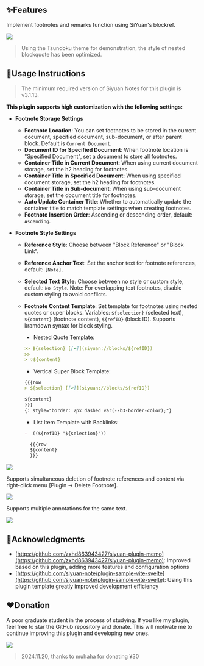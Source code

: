 ## ✨Features

Implement footnotes and remarks function using SiYuan's blockref.

![](https://fastly.jsdelivr.net/gh/Achuan-2/PicBed/assets/%E6%80%9D%E6%BA%90%E7%AC%94%E8%AE%B0%E8%84%9A%E6%B3%A8%E6%8F%92%E4%BB%B62-2024-11-18.gif)

> Using the Tsundoku theme for demonstration, the style of nested blockquote has been optimized.

## 📝Usage Instructions

> The minimum required version of Siyuan Notes for this plugin is v3.1.13.

**This plugin supports high customization with the following settings:**

- **Footnote Storage Settings**
  - **Footnote Location**: You can set footnotes to be stored in the current document, specified document, sub-document, or after parent block. Default is `Current Document`.
  - **Document ID for Specified Document**: When footnote location is "Specified Document", set a document to store all footnotes.
  - **Container Title in Current Document**: When using current document storage, set the h2 heading for footnotes.
  - **Container Title in Specified Document**: When using specified document storage, set the h2 heading for footnotes.
  - **Container Title in Sub-document**: When using sub-document storage, set the document title for footnotes.
  - **Auto Update Container Title**: Whether to automatically update the container title to match template settings when creating footnotes.
  - **Footnote Insertion Order**: Ascending or descending order, default: `Ascending`.

- **Footnote Style Settings**
  - **Reference Style**: Choose between "Block Reference" or "Block Link".
  - **Reference Anchor Text**: Set the anchor text for footnote references, default: `[Note]`.
  - **Selected Text Style**: Choose between no style or custom style, default: `No Style`. Note: For overlapping text footnotes, disable custom styling to avoid conflicts.
  - **Footnote Content Template**: Set template for footnotes using nested quotes or super blocks. Variables: `${selection}` (selected text), `${content}` (footnote content), `${refID}` (block ID). Supports kramdown syntax for block styling.

    - Nested Quote Template:
    ```markdown
    >> ${selection} [[↩️]](siyuan://blocks/${refID})
    >> 
    > 💡${content}
    ```

    - Vertical Super Block Template:
    ```markdown
    {{{row
    > ${selection} [[↩️]](siyuan://blocks/${refID})
    
    ${content}
    }}}
    {: style="border: 2px dashed var(--b3-border-color);"}
    ```

    - List Item Template with Backlinks:
    ```markdown
    -  ((${refID} "${selection}"))

      {{{row
      ${content}
      }}}
    ```

![](https://fastly.jsdelivr.net/gh/Achuan-2/PicBed/assets/PixPin_2024-11-24_01-26-22-2024-11-24.png)

Supports simultaneous deletion of footnote references and content via right-click menu [Plugin -> Delete Footnote].

![](https://fastly.jsdelivr.net/gh/Achuan-2/PicBed/assets/PixPin_2024-11-18_16-39-18-2024-11-18.png)

Supports multiple annotations for the same text.

![](https://fastly.jsdelivr.net/gh/Achuan-2/PicBed/assets/%E6%80%9D%E6%BA%90%E7%AC%94%E8%AE%B0%E8%84%9A%E6%B3%A8%E6%8F%92%E4%BB%B6%E6%94%AF%E6%8C%81%E5%AF%B9%E5%90%8C%E4%B8%80%E4%B8%AA%E6%96%87%E6%9C%AC%E8%BF%9B%E8%A1%8C%E5%A4%9A%E6%AC%A1%E5%A4%87%E6%B3%A8-2024-11-19.gif)

## 🙏Acknowledgments 

- [https://github.com/zxhd863943427/siyuan-plugin-memo](https://github.com/zxhd863943427/siyuan-plugin-memo): Improved based on this plugin, adding more features and configuration options
- [https://github.com/siyuan-note/plugin-sample-vite-svelte](https://github.com/siyuan-note/plugin-sample-vite-svelte): Using this plugin template greatly improved development efficiency

## ❤️Donation

A poor graduate student in the process of studying. If you like my plugin, feel free to star the GitHub repository and donate. This will motivate me to continue improving this plugin and developing new ones.

![](https://fastly.jsdelivr.net/gh/Achuan-2/PicBed/assets/20241118182532-2024-11-18.png)

> 2024.11.20, thanks to muhaha for donating ¥30
